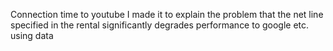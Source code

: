 Connection time to youtube
I made it to explain the problem that the net line specified in the rental significantly degrades performance to google etc. using data
